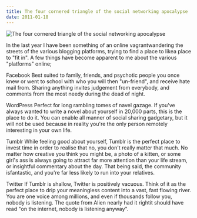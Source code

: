 ```yaml
---
title: The four cornered triangle of the social networking apocalypse
date: 2011-01-18
---
```


![The four cornered triangle of the social networking apocalypse](https://source.unsplash.com/d34DtRp1bqo/1600x900)

In the last year I have been something of an online vagrantwandering the streets of the various blogging platforms, trying to find a place to likea place to "fit in". A few things have become apparent to me about the various "platforms" online;

Facebook Best suited to family, friends, and psychotic people you once knew or went to school with who you will then "un-friend", and receive hate mail from. Sharing anything invites judgement from everybody, and comments from the most needy during the dead of night.

WordPress Perfect for long rambling tomes of navel gazage. If you've always wanted to write a novel about yourself in 20,000 parts, this is the place to do it. You can enable all manner of social sharing gadgetary, but it will not be used because in reality you're the only person remotely interesting in your own life.

Tumblr While feeling good about yourself, Tumblr is the perfect place to invest time in order to realise that no, you don't really matter that much. No matter how creative you think you might be, a photo of a kitten, or some girl's ass is always going to attract far more attention than your life stream, or insightful commentary about the day. That being said, the community isfantastic, and you're far less likely to run into your relatives.

Twitter If Tumblr is shallow, Twitter is positively vacuous. Think of it as the perfect place to drip your meaningless content into a vast, fast flowing river. You are one voice among millions, and even if thousands follow you, nobody is listening. The quote from Alien nearly had it rightit should have read "on the internet, nobody is listening anyway".